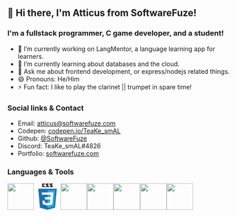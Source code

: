 ## 👋 Hi there, I'm Atticus from SoftwareFuze!

### I'm a fullstack programmer, C game developer, and a student!
- 🔭 I’m currently working on LangMentor, a language learning app for learners.
- 🌱 I’m currently learning about databases and the cloud.
- 💬 Ask me about frontend development, or express/nodejs related things.
- 😄 Pronouns: He/Him
- ⚡ Fun fact: I like to play the clarinet || trumpet in spare time!

### Social links & Contact
- Email: [atticus@softwarefuze.com](mailto:atticus@softwarefuze.com)
- Codepen: [codepen.io/TeaKe_smAL](https://codepen.io/TeaKe_smAL)
- Github: [@SoftwareFuze](https://github.com/SoftwareFuze)
- Discord: TeaKe_smAL#4826
- Portfolio: [softwarefuze.com](https://softwarefuze.com/)

### Languages & Tools
<img src="https://img.favpng.com/2/12/22/javascript-icon-png-favpng-ruDBDhxzVxWHgXXtH2Hi1XzJf.jpg" width="60px" height="60px" /><img src="https://raw.githubusercontent.com/github/explore/6c6508f34230f0ac0d49e847a326429eefbfc030/topics/css/css.png" width="60px" height="60px" /><img src="https://react-metismenu-icons.vermiliontrr8.fun/img/376498.png" width="60px" height="60px" /><img src="https://cdn.iconscout.com/icon/free/png-512/node-js-1-1174935.png" width="60px" height="60px" /><img src="https://cdn.iconscout.com/icon/free/png-512/c-programming-569564.png" width="60px" height="60px" /><img src="https://user-images.githubusercontent.com/8083855/30329899-bffb884c-97e4-11e7-8b93-f8e4bed7338a.png" width="60px" height="60px" /><img src="https://cdn.iconscout.com/icon/free/png-512/postgresql-226047.png" width="60px" height="60px" />
